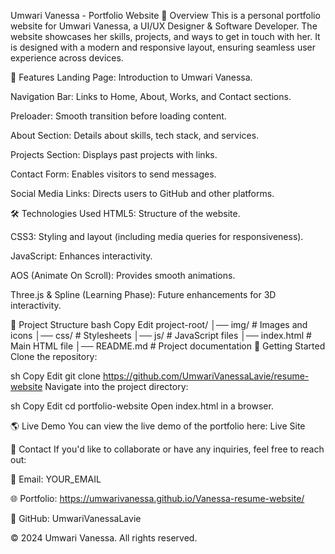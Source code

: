 Umwari Vanessa - Portfolio Website
📌 Overview
This is a personal portfolio website for Umwari Vanessa, a UI/UX Designer & Software Developer. The website showcases her skills, projects, and ways to get in touch with her. It is designed with a modern and responsive layout, ensuring seamless user experience across devices.

🎨 Features
Landing Page: Introduction to Umwari Vanessa.

Navigation Bar: Links to Home, About, Works, and Contact sections.

Preloader: Smooth transition before loading content.

About Section: Details about skills, tech stack, and services.

Projects Section: Displays past projects with links.

Contact Form: Enables visitors to send messages.

Social Media Links: Directs users to GitHub and other platforms.

🛠️ Technologies Used
HTML5: Structure of the website.

CSS3: Styling and layout (including media queries for responsiveness).

JavaScript: Enhances interactivity.

AOS (Animate On Scroll): Provides smooth animations.

Three.js & Spline (Learning Phase): Future enhancements for 3D interactivity.

📂 Project Structure
bash
Copy
Edit
project-root/
│── img/                 # Images and icons
│── css/                 # Stylesheets
│── js/                  # JavaScript files
│── index.html           # Main HTML file
│── README.md            # Project documentation
🚀 Getting Started
Clone the repository:

sh
Copy
Edit
git clone https://github.com/UmwariVanessaLavie/resume-website
Navigate into the project directory:

sh
Copy
Edit
cd portfolio-website
Open index.html in a browser.

🌎 Live Demo
You can view the live demo of the portfolio here:
Live Site

📝 Contact
If you'd like to collaborate or have any inquiries, feel free to reach out:

📧 Email: YOUR_EMAIL

🌐 Portfolio: https://umwarivanessa.github.io/Vanessa-resume-website/

🔗 GitHub: UmwariVanessaLavie

© 2024 Umwari Vanessa. All rights reserved.

